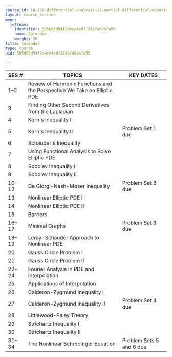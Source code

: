 ```yaml
---
course_id: 18-156-differential-analysis-ii-partial-differential-equations-and-fourier-analysis-spring-2016
layout: course_section
menu:
  leftnav:
    identifier: 505685d94f7d4ce4c8f12407ab747a95
    name: Calendar
    weight: 20
title: Calendar
type: course
uid: 505685d94f7d4ce4c8f12407ab747a95

---
```


| SES # | TOPICS | KEY DATES |
| --- | --- | --- |
| 1–2 | Review of Harmonic Functions and the Perspective We Take on Elliptic PDE | &nbsp; |
| 3 | Finding Other Second Derivatives from the Laplacian | &nbsp; |
| 4 | Korn's Inequality I | &nbsp; |
| 5 | Korn's Inequality II | Problem Set 1 due |
| 6 | Schauder's Inequality | &nbsp; |
| 7 | Using Functional Analysis to Solve Elliptic PDE | &nbsp; |
| 8 | Sobolev Inequality I | &nbsp; |
| 9 | Sobolev Inequality II | &nbsp; |
| 10–12 | De Giorgi-Nash-Moser Inequality | Problem Set 2 due |
| 13 | Nonlinear Elliptic PDE I | &nbsp; |
| 14 | Nonlinear Elliptic PDE II | &nbsp; |
| 15 | Barriers | &nbsp; |
| 16–17 | Minimal Graphs | Problem Set 3 due |
| 18–19 | Leray-Schauder Approach to Nonlinear PDE | &nbsp; |
| 20 | Gauss Circle Problem I | &nbsp; |
| 21 | Gauss Circle Problem II | &nbsp; |
| 22–24 | Fourier Analysis in PDE and Interpolation | &nbsp; |
| 25 | Applications of Interpolation | &nbsp; |
| 26 | Calderon-Zygmund Inequality I | &nbsp; |
| 27 | Calderon-Zygmund Inequality II | Problem Set 4 due |
| 28 | Littlewood-Paley Theory | &nbsp; |
| 29 | Strichartz Inequality I | &nbsp; |
| 30 | Strichartz Inequality II | &nbsp; |
| 31–34 | The Nonlinear Schrödinger Equation | Problem Sets 5 and 6 due